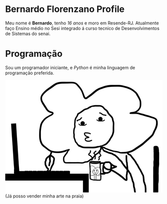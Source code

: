 # Bernardo Florenzano Profile
Meu nome é **Bernardo**, tenho *16 anos* e moro em Resende-RJ. Atualmente faço Ensino 
médio no Sesi integrado á curso tecnico de Desenvolvimentos de Sistemas do senai.

# Programação
Sou um programador iniciante, e *Python* é minha linguagem de programação preferida.

![Flor programando](flor_programando.png)
(Já posso vender minha arte na praia)